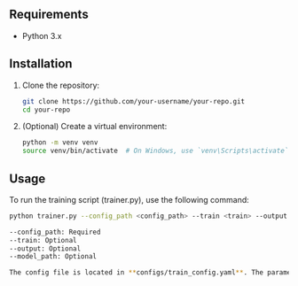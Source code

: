 ## Requirements

- Python 3.x

## Installation
1. Clone the repository:

    ```bash
    git clone https://github.com/your-username/your-repo.git
    cd your-repo
    ```

2. (Optional) Create a virtual environment:

    ```bash
    python -m venv venv
    source venv/bin/activate  # On Windows, use `venv\Scripts\activate`
    ```

## Usage
To run the training script (trainer.py), use the following command:

```bash
python trainer.py --config_path <config_path> --train <train> --output <output> --model_path <model_path>

--config_path: Required
--train: Optional
--output: Optional
--model_path: Optional

The config file is located in **configs/train_config.yaml**. The parameters can be adjusted.
